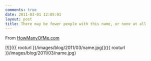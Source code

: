```yaml
---
comments: true
date: 2011-03-01 12:05:01
layout: post
title: There may be fewer people with this name, or none at all
---
```


From [HowManyOfMe.com](http://howmanyofme.com/)

[![]({{ rooturl }}/images/blog/2011/03/name.jpg)]({{ rooturl }}/images/blog/2011/03/name.jpg)
